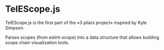 # TelEScope.js

TelEScope.js is the first part of the «3 pilars project» inspired by Kyle
Simpson.

Parses scopes (from eslint-scope) into a data structure that allows building
scope chain visualization tools.
